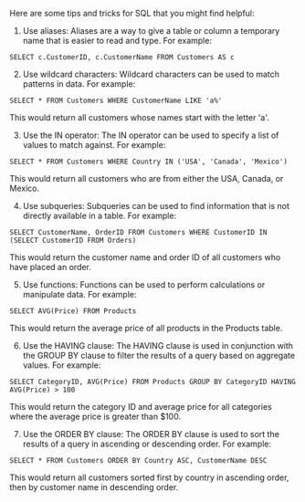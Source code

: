 Here are some tips and tricks for SQL that you might find helpful:

1. Use aliases: Aliases are a way to give a table or column a temporary name that is easier to read and type. For example: 

```SELECT c.CustomerID, c.CustomerName FROM Customers AS c```

2. Use wildcard characters: Wildcard characters can be used to match patterns in data. For example: 

```SELECT * FROM Customers WHERE CustomerName LIKE 'a%'```

This would return all customers whose names start with the letter 'a'.

3. Use the IN operator: The IN operator can be used to specify a list of values to match against. For example: 

```SELECT * FROM Customers WHERE Country IN ('USA', 'Canada', 'Mexico')```

This would return all customers who are from either the USA, Canada, or Mexico.

4. Use subqueries: Subqueries can be used to find information that is not directly available in a table. For example: 

```SELECT CustomerName, OrderID FROM Customers WHERE CustomerID IN (SELECT CustomerID FROM Orders)```

This would return the customer name and order ID of all customers who have placed an order.

5. Use functions: Functions can be used to perform calculations or manipulate data. For example: 

```SELECT AVG(Price) FROM Products```

This would return the average price of all products in the Products table.

6. Use the HAVING clause: The HAVING clause is used in conjunction with the GROUP BY clause to filter the results of a query based on aggregate values. For example: 

```SELECT CategoryID, AVG(Price) FROM Products GROUP BY CategoryID HAVING AVG(Price) > 100```

This would return the category ID and average price for all categories where the average price is greater than $100.

7. Use the ORDER BY clause: The ORDER BY clause is used to sort the results of a query in ascending or descending order. For example: 

```SELECT * FROM Customers ORDER BY Country ASC, CustomerName DESC```

This would return all customers sorted first by country in ascending order, then by customer name in descending order.
